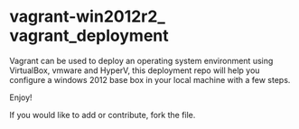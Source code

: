 vagrant-win2012r2_ vagrant_deployment
=============

Vagrant can be used to deploy an operating system environment using VirtualBox, vmware and HyperV, this deployment repo will help you configure a windows 2012 base box in your local machine with a few steps.

Enjoy!

If you would like to add or contribute, fork the file. 
